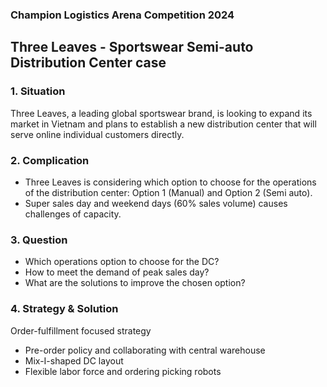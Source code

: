 ### Champion Logistics Arena Competition 2024
## Three Leaves - Sportswear Semi-auto Distribution Center case
### 1. Situation
Three Leaves, a leading global sportswear brand, is looking to expand its market in Vietnam and plans to establish a new distribution center that will serve online individual customers directly.
### 2. Complication
* Three Leaves is considering which option to choose for the operations of the distribution center: Option 1 (Manual) and Option 2 (Semi auto).
* Super sales day and weekend days (60% sales volume) causes challenges of capacity.
### 3. Question
* Which operations option to choose for the DC?
* How to meet the demand of peak sales day?
* What are the solutions to improve the chosen option?
### 4. Strategy & Solution
Order-fulfillment focused strategy
* Pre-order policy and collaborating with central warehouse
* Mix-I-shaped DC layout
* Flexible labor force and ordering picking robots
